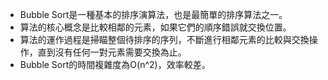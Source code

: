 

- Bubble Sort是一種基本的排序演算法，也是最簡單的排序算法之一。
- 算法的核心概念是比較相鄰的元素，如果它們的順序錯誤就交換位置。
- 算法的運作過程是掃瞄整個待排序的序列，不斷進行相鄰元素的比較與交換操作，直到沒有任何一對元素需要交換為止。
- Bubble Sort的時間複雜度為O(n^2)，效率較差。